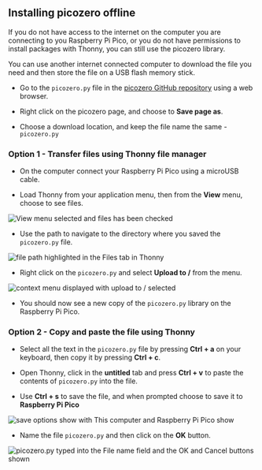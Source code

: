 ## Installing picozero offline

If you do not have access to the internet on the computer you are connecting to you Raspberry Pi Pico, or you do not have permissions to install packages with Thonny, you can still use the picozero library.

You can use another internet connected computer to download the file you need and then store the file on a USB flash memory stick.

- Go to the `picozero.py` file in the [picozero GitHub repository](https://raw.githubusercontent.com/RaspberryPiFoundation/picozero/master/picozero/picozero.py?token=GHSAT0AAAAAABRLTKWZCT53CGKBFHMJGE54YSC762A) using a web browser.

- Right click on the picozero page, and choose to **Save page as**.

- Choose a download location, and keep the file name the same - `picozero.py`
### Option 1 - Transfer files using Thonny file manager

- On the computer connect your Raspberry Pi Pico using a microUSB cable.

- Load Thonny from your application menu, then from the **View** menu, choose to see files.

![View menu selected and files has been checked](images/view_files.jpg)

- Use the path to navigate to the directory where you saved the `picozero.py` file.

![file path highlighted in the Files tab in Thonny](images/navigate_downloads.jpg)

- Right click on the `picozero.py` and select **Upload to /** from the menu.

![context menu displayed with upload to / selected](images/upload_files.jpg)

- You should now see a new copy of the `picozero.py` library on the Raspberry Pi Pico.

### Option 2 - Copy and paste the file using Thonny

- Select all the text in the `picozero.py` file by pressing **Ctrl + a** on your keyboard, then copy it by pressing **Ctrl + c**.

- Open Thonny, click in the **untitled** tab and press **Ctrl + v** to paste the contents of `picozero.py` into the file.

- Use **Ctrl + s** to save the file, and when prompted choose to save it to **Raspberry Pi Pico**

![save options show with This computer and Raspberry Pi Pico show](images/save_to.jpg)

- Name the file `picozero.py` and then click on the **OK** button.

![picozero.py typed into the File name field and the OK and Cancel buttons shown](images/save_file.jpg)